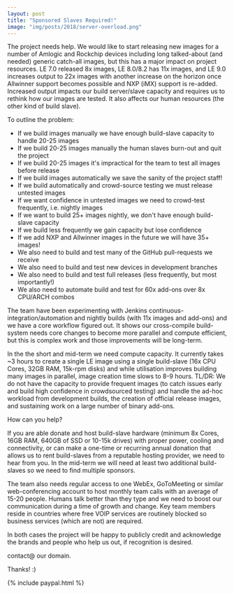 ```yaml
---
layout: post
title: "Sponsored Slaves Required!"
image: "img/posts/2018/server-overload.png"
---
```


The project needs help. We would like to start releasing new images for a number of Amlogic and Rockchip devices including long talked-about (and needed) generic catch-all images, but this has a major impact on project resources. LE 7.0 released 8x images, LE 8.0/8.2 has 11x images, and LE 9.0 increases output to 22x images with another increase on the horizon once Allwinner support becomes possible and NXP (iMX) support is re-added. Increased output impacts our build server/slave capacity and requires us to rethink how our images are tested. It also affects our human resources (the other kind of build slave).

To outline the problem:

- If we build images manually we have enough build-slave capacity to handle 20-25 images
- If we build 20-25 images manually the human slaves burn-out and quit the project
- If we build 20-25 images it's impractical for the team to test all images before release
- If we build images automatically we save the sanity of the project staff!
- If we build automatically and crowd-source testing we must release untested images
- If we want confidence in untested images we need to crowd-test frequently, i.e. nightly images
- If we want to build 25+ images nightly, we don't have enough build-slave capacity
- If we build less frequently we gain capacity but lose confidence
- If we add NXP and Allwinner images in the future we will have 35+ images!
- We also need to build and test many of the GitHub pull-requests we receive
- We also need to build and test new devices in development branches
- We also need to build and test full releases (less frequently, but most importantly!)
- We also need to automate build and test for 60x add-ons over 8x CPU/ARCH combos

The team have been experimenting with Jenkins continuous-integration/automation and nightly builds (with 11x images and add-ons) and we have a core workflow figured out. It shows our cross-compile build-system needs core changes to become more parallel and compute efficient, but this is complex work and those improvements will be long-term.

In the the short and mid-term we need compute capacity. It currently takes ~3 hours to create a single LE image using a single build-slave (16x CPU Cores, 32GB RAM, 15k-rpm disks) and while utilisation improves building many images in parallel, image creation time slows to 8-9 hours. TL/DR: We do not have the capacity to provide frequent images (to catch issues early and build high confidence in crowdsourced testing) and handle the ad-hoc workload from development builds, the creation of official release images, and sustaining work on a large number of binary add-ons.

How can you help?

If you are able donate and host build-slave hardware (minimum 8x Cores, 16GB RAM, 640GB of SSD or 10-15k drives) with proper power, cooling and connectivity, or can make a one-time or recurring annual donation that allows us to rent build-slaves from a reputable hosting provider, we need to hear from you. In the mid-term we will need at least two additional build-slaves so we need to find multiple sponsors.

The team also needs regular access to one WebEx, GoToMeeting or similar web-conferencing account to host monthly team calls with an average of 15-20 people. Humans talk better than they type and we need to boost our communication during a time of growth and change. Key team members reside in countries where free VOIP services are routinely blocked so business services (which are not) are required.

In both cases the project will be happy to publicly credit and acknowledge the brands and people who help us out, if recognition is desired.

contact@ our domain.

Thanks! :)

{% include paypal.html %}

